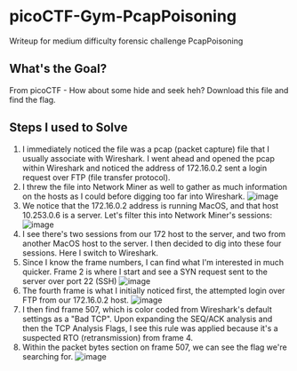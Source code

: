 # picoCTF-Gym-PcapPoisoning
Writeup for medium difficulty forensic challenge PcapPoisoning

## What's the Goal?
From picoCTF - How about some hide and seek heh? Download this file and find the flag.

## Steps I used to Solve
1. I immediately noticed the file was a pcap (packet capture) file that I usually associate with Wireshark. I went ahead and opened the pcap within Wireshark and noticed the address of 172.16.0.2 sent a login request over FTP (file transfer protocol).
2. I threw the file into Network Miner as well to gather as much information on the hosts as I could before digging too far into Wireshark. ![image](https://github.com/user-attachments/assets/abf10432-673c-45fe-b40d-98bec4d160a4)
3. We notice that the 172.16.0.2 address is running MacOS, and that host 10.253.0.6 is a server. Let's filter this into Network Miner's sessions: ![image](https://github.com/user-attachments/assets/b2bc1307-bb1a-4f84-b675-e15cab6a8653)
4. I see there's two sessions from our 172 host to the server, and two from another MacOS host to the server. I then decided to dig into these four sessions. Here I switch to Wireshark.
5. Since I know the frame numbers, I can find what I'm interested in much quicker. Frame 2 is where I start and see a SYN request sent to the server over port 22 (SSH) ![image](https://github.com/user-attachments/assets/625049e7-ff09-4713-aa84-1bb6e0eb01c7)
6. The fourth frame is what I initially noticed first, the attempted login over FTP from our 172.16.0.2 host. ![image](https://github.com/user-attachments/assets/8589a09e-5bbc-402e-aea9-12750edab2a7)
7. I then find frame 507, which is color coded from Wireshark's default settings as a "Bad TCP". Upon expanding the SEQ/ACK analysis and then the TCP Analysis Flags, I see this rule was applied because it's a suspected RTO (retransmission) from frame 4.
8. Within the packet bytes section on frame 507, we can see the flag we're searching for. ![image](https://github.com/user-attachments/assets/38177e13-b2d8-4cfc-bf9b-6ec4b81e4663)
